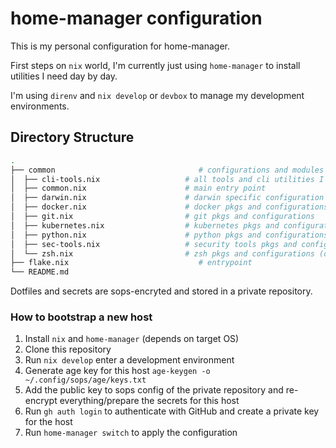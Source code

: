 # home-manager configuration

This is my personal configuration for home-manager.

First steps on `nix` world, I'm currently just using `home-manager` to install utilities I need day by day.

I'm using `direnv` and `nix develop` or `devbox` to manage my development environments.

## Directory Structure

```bash
.
├── common                                # configurations and modules shared across all hosts
│  ├── cli-tools.nix                   # all tools and cli utilities I use
│  ├── common.nix                      # main entry point
│  ├── darwin.nix                      # darwin specific configuration  (yabai, skhd, ...)
│  ├── docker.nix                      # docker pkgs and configurations
│  ├── git.nix                         # git pkgs and configurations
│  ├── kubernetes.nix                  # kubernetes pkgs and configurations
│  ├── python.nix                      # python pkgs and configurations
│  ├── sec-tools.nix                   # security tools pkgs and configurations
│  └── zsh.nix                         # zsh pkgs and configurations (oh-my-zsh, theme and such)
├── flake.nix                             # entrypoint
└── README.md
```

Dotfiles and secrets are sops-encryted and stored in a private repository.

### How to bootstrap a new host

1. Install `nix` and `home-manager` (depends on target OS)
2. Clone this repository
3. Run `nix develop` enter a development environment
4. Generate age key for this host ```age-keygen -o ~/.config/sops/age/keys.txt```
5. Add the public key to sops config of the private repository and re-encrypt everything/prepare the secrets for this host
6. Run `gh auth login` to authenticate with GitHub and create a private key for the host
7. Run `home-manager switch` to apply the configuration
